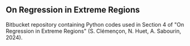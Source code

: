 ## On Regression in Extreme Regions

Bitbucket repository containing Python codes used in Section 4 of "On Regression in Extreme Regions" (S. Clémençon, N. Huet, A. Sabourin, 2024).
